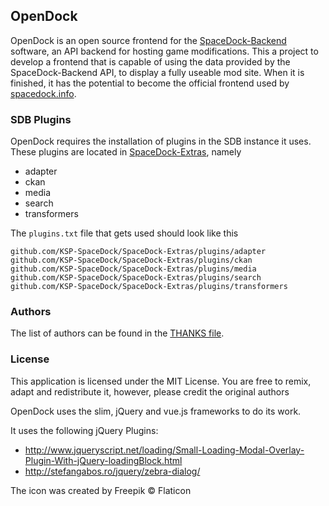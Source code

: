 ## OpenDock
OpenDock is an open source frontend for the [SpaceDock-Backend](https://github.com/KSP-SpaceDock/SpaceDock-Backend) software, an API backend for hosting game modifications.
This a project to develop a frontend that is capable of using the data provided by the SpaceDock-Backend API, to display a fully useable mod site. When it is finished, it has the potential to become the official frontend
used by [spacedock.info](https://spacedock.info).

### SDB Plugins
OpenDock requires the installation of plugins in the SDB instance it uses. These plugins are located in [SpaceDock-Extras](https://github.com/KSP-SpaceDock/SpaceDock-Extras), namely

* adapter
* ckan
* media
* search
* transformers

The `plugins.txt` file that gets used should look like this

```
github.com/KSP-SpaceDock/SpaceDock-Extras/plugins/adapter
github.com/KSP-SpaceDock/SpaceDock-Extras/plugins/ckan
github.com/KSP-SpaceDock/SpaceDock-Extras/plugins/media
github.com/KSP-SpaceDock/SpaceDock-Extras/plugins/search
github.com/KSP-SpaceDock/SpaceDock-Extras/plugins/transformers
```

### Authors
The list of authors can be found in the [THANKS file](THANKS).

### License
This application is licensed under the MIT License. You are free to remix, adapt and redistribute it, however, please credit the original authors

OpenDock uses the slim, jQuery and vue.js frameworks to do its work.

It uses the following jQuery Plugins:
* http://www.jqueryscript.net/loading/Small-Loading-Modal-Overlay-Plugin-With-jQuery-loadingBlock.html
* http://stefangabos.ro/jquery/zebra-dialog/

The icon was created by Freepik © Flaticon